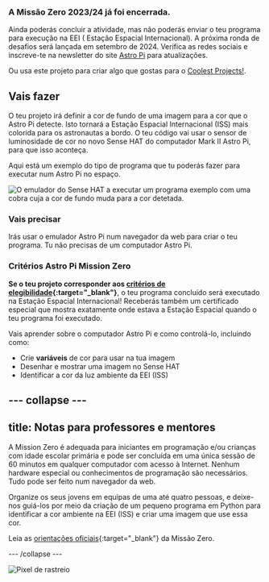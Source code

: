 ### A Missão Zero 2023/24 já foi encerrada.

Ainda poderás concluir a atividade, mas não poderás enviar o teu programa para execução na EEI ( Estação Espacial Internacional). A próxima ronda de desafios será lançada em setembro de 2024. Verifica as redes sociais e inscreve-te na newsletter do site [Astro Pi](https://astro-pi.org/pt/mission-zero/) para atualizações.

Ou usa este projeto para criar algo que gostas para o [Coolest Projects!](https://online.coolestprojects.org/take-part).



## Vais fazer

O teu projeto irá definir a cor de fundo de uma imagem para a cor que o Astro Pi detecte. Isto tornará a Estação Espacial Internacional (ISS) mais colorida para os astronautas a bordo. O teu código vai usar o sensor de luminosidade de cor no novo Sense HAT do computador Mark II Astro Pi, para que isso aconteça.

Aqui está um exemplo do tipo de programa que tu poderás fazer para executar num Astro Pi no espaço.

![O emulador do Sense HAT a executar um programa exemplo com uma cobra cuja a cor de fundo muda para a cor detetada.](images/finished.gif)

### Vais precisar

Irás usar o emulador Astro Pi num navegador da web para criar o teu programa. Tu não precisas de um computador Astro Pi.

### Critérios Astro Pi Mission Zero

**Se o teu projeto corresponder aos [critérios de elegibilidade](https://astro-pi.org/pt/mission-zero/eligibility){:target="_blank"}**, o teu programa concluído será executado na Estação Espacial Internacional! Receberás também um certificado especial que mostra exatamente onde estava a Estação Espacial quando o teu programa foi executado.

Vais aprender sobre o computador Astro Pi e como controlá-lo, incluindo como:
+ Crie **variáveis** de cor para usar na tua imagem
+ Desenhar e mostrar uma imagem no Sense HAT
+ Identificar a cor da luz ambiente da EEI (ISS)

--- collapse ---
---
title: Notas para professores e mentores
---

A Mission Zero é adequada para iniciantes em programação e/ou crianças com idade escolar primária e pode ser concluída em uma única sessão de 60 minutos em qualquer computador com acesso à Internet. Nenhum hardware especial ou conhecimentos de programação são necessários. Tudo pode ser feito num navegador da web.

Organize os seus jovens em equipas de uma até quatro pessoas, e deixe-nos guiá-los por meio da criação de um pequeno programa em Python para identificar a cor ambiente na EEI (ISS) e criar uma imagem que use essa cor.

Leia as [orientações oficiais](https://astro-pi.org/mission-zero/guidelines){:target="_blank"} da Missão Zero.

--- /collapse ---

![Pixel de rastreio](https://code.org/api/hour/begin_raspberrypi_astropi.png)
